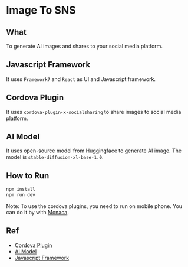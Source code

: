 # Image To SNS

## What

To generate AI images and shares to your social media platform.

## Javascript Framework

It uses `Framework7` and `React` as UI and Javascript framework.

## Cordova Plugin

It uses `cordova-plugin-x-socialsharing` to share images to social media platform.

## AI Model

It uses open-source model from Huggingface to generate AI image. The model is `stable-diffusion-xl-base-1.0`.

## How to Run

```bash
npm install
npm run dev
```

Note: To use the cordova plugins, you need to run on mobile phone. You can do it by with [Monaca](https://monaca.io/).

## Ref

- [Cordova Plugin](https://github.com/EddyVerbruggen/SocialSharing-PhoneGap-Plugin)
- [AI Model](https://huggingface.co/stabilityai/stable-diffusion-xl-base-1.0)
- [Javascript Framework](https://framework7.io/react/)
